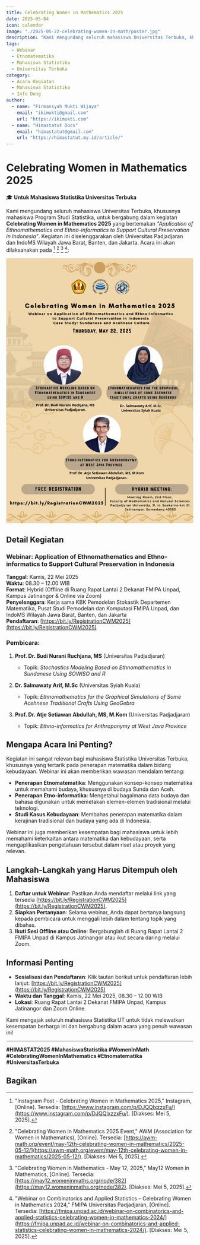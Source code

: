 ```yaml
---
title: Celebrating Women in Mathematics 2025  
date: 2025-05-04  
icon: calendar
image: "./2025-05-22-celebrating-women-in-math/poster.jpg"
description: "Kami mengundang seluruh mahasiswa Universitas Terbuka, khususnya mahasiswa Program Studi Statistika, untuk bergabung dalam kegiatan Celebrating Women in Mathematics 2025."
tags:  
  - Webinar  
  - Etnomatematika  
  - Mahasiswa Statistika  
  - Universitas Terbuka
category:  
  - Acara Kegiatan  
  - Mahasiswa Statistika
  - Info Dong  
author:  
  - name: "Firmansyah Mukti Wijaya"  
    email: "ikimukti@gmail.com"  
    url: "https://ikimukti.com"  
  - name: "Himastatut Docs"  
    email: "himastatut@gmail.com"  
    url: "https://himastatut.my.id/article/"  
---  
```


# Celebrating Women in Mathematics 2025

🎓 **Untuk Mahasiswa Statistika Universitas Terbuka**  

Kami mengundang seluruh mahasiswa Universitas Terbuka, khususnya mahasiswa Program Studi Statistika, untuk bergabung dalam kegiatan **Celebrating Women in Mathematics 2025** yang bertemakan *"Application of Ethnomathematics and Ethno-informatics to Support Cultural Preservation in Indonesia"*. Kegiatan ini diselenggarakan oleh Universitas Padjadjaran dan IndoMS Wilayah Jawa Barat, Banten, dan Jakarta. Acara ini akan dilaksanakan pada [^1] [^2] [^3] [^4]:

![Sosialisasi PKM dan P2MW 2025](./2025-05-22-celebrating-women-in-math/poster.jpg)

## Detail Kegiatan
### Webinar: Application of Ethnomathematics and Ethno-informatics to Support Cultural Preservation in Indonesia
**Tanggal**: Kamis, 22 Mei 2025  
**Waktu**: 08.30 – 12.00 WIB  
**Format**: Hybrid (Offline di Ruang Rapat Lantai 2 Dekanat FMIPA Unpad, Kampus Jatinangor & Online via Zoom)  
**Penyelenggara**: Kerja sama KBK Pemodelan Stokastik Departemen Matematika, Pusat Studi Pemodelan dan Komputasi FMIPA Unpad, dan IndoMS Wilayah Jawa Barat, Banten, dan Jakarta  
**Pendaftaran**: [https://bit.ly/RegistrationCWM2025](https://bit.ly/RegistrationCWM2025)  

### Pembicara:
1. **Prof. Dr. Budi Nurani Ruchjana, MS** (Universitas Padjadjaran)  
   - Topik: *Stochastics Modeling Based on Ethnomathematics in Sundanese Using SOWISO and R*

2. **Dr. Salmawaty Arif, M.Sc** (Universitas Syiah Kuala)  
   - Topik: *Ethnomathematics for the Graphical Simulations of Some Acehnese Traditional Crafts Using GeoGebra*

3. **Prof. Dr. Atje Setiawan Abdullah, MS, M.Kom** (Universitas Padjadjaran)  
   - Topik: *Ethno-informatics for Anthroponymy at West Java Province*

## Mengapa Acara Ini Penting?

Kegiatan ini sangat relevan bagi mahasiswa Statistika Universitas Terbuka, khususnya yang tertarik pada penerapan matematika dalam bidang kebudayaan. Webinar ini akan memberikan wawasan mendalam tentang:
- **Penerapan Etnomatematika**: Menggunakan konsep-konsep matematika untuk memahami budaya, khususnya di budaya Sunda dan Aceh.
- **Penerapan Etno-informatika**: Mengetahui bagaimana data budaya dan bahasa digunakan untuk memetakan elemen-elemen tradisional melalui teknologi.
- **Studi Kasus Kebudayaan**: Membahas penerapan matematika dalam kerajinan tradisional dan budaya yang ada di Indonesia.

Webinar ini juga memberikan kesempatan bagi mahasiswa untuk lebih memahami keterkaitan antara matematika dan kebudayaan, serta mengaplikasikan pengetahuan tersebut dalam riset atau proyek yang relevan.

## Langkah-Langkah yang Harus Ditempuh oleh Mahasiswa

1. **Daftar untuk Webinar**: Pastikan Anda mendaftar melalui link yang tersedia [https://bit.ly/RegistrationCWM2025](https://bit.ly/RegistrationCWM2025).
2. **Siapkan Pertanyaan**: Selama webinar, Anda dapat bertanya langsung kepada pembicara untuk menggali lebih dalam tentang topik yang dibahas.
3. **Ikuti Sesi Offline atau Online**: Bergabunglah di Ruang Rapat Lantai 2 FMIPA Unpad di Kampus Jatinangor atau ikut secara daring melalui Zoom.

## Informasi Penting

- **Sosialisasi dan Pendaftaran**: Klik tautan berikut untuk pendaftaran lebih lanjut: [https://bit.ly/RegistrationCWM2025](https://bit.ly/RegistrationCWM2025)
- **Waktu dan Tanggal**: Kamis, 22 Mei 2025, 08.30 – 12.00 WIB  
- **Lokasi**: Ruang Rapat Lantai 2 Dekanat FMIPA Unpad, Kampus Jatinangor dan Zoom Online.

Kami mengajak seluruh mahasiswa Statistika UT untuk tidak melewatkan kesempatan berharga ini dan bergabung dalam acara yang penuh wawasan ini!

---

**#HIMASTAT2025 #MahasiswaStatistika #WomenInMath #CelebratingWomenInMathematics #Etnomatematika #UniversitasTerbuka**

[^1]: "Instagram Post - Celebrating Women in Mathematics 2025," Instagram, [Online]. Tersedia: [https://www.instagram.com/p/DJQQlxzzxFu/](https://www.instagram.com/p/DJQQlxzzxFu/). [Diakses: Mei 5, 2025].  
[^2]: "Celebrating Women in Mathematics 2025 Event," AWM (Association for Women in Mathematics), [Online]. Tersedia: [https://awm-math.org/event/may-12th-celebrating-women-in-mathematics/2025-05-12/](https://awm-math.org/event/may-12th-celebrating-women-in-mathematics/2025-05-12/). [Diakses: Mei 5, 2025].  
[^3]: "Celebrating Women in Mathematics - May 12, 2025," May12 Women in Mathematics, [Online]. Tersedia: [https://may12.womeninmaths.org/node/382](https://may12.womeninmaths.org/node/382). [Diakses: Mei 5, 2025].  
[^4]: "Webinar on Combinatorics and Applied Statistics – Celebrating Women in Mathematics 2024," FMIPA Universitas Padjadjaran, [Online]. Tersedia: [https://fmipa.unpad.ac.id/webinar-on-combinatorics-and-applied-statistics-celebrating-women-in-mathematics-2024/](https://fmipa.unpad.ac.id/webinar-on-combinatorics-and-applied-statistics-celebrating-women-in-mathematics-2024/). [Diakses: Mei 5, 2025].


## Bagikan
<Share colorful />
<GitContributors />
<GitChangelog />